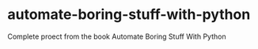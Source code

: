 # automate-boring-stuff-with-python
Complete proect from the book Automate Boring Stuff With Python
